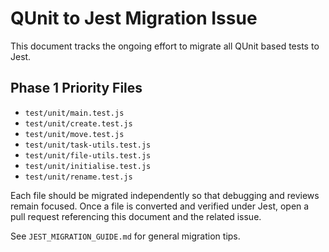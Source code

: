# QUnit to Jest Migration Issue

This document tracks the ongoing effort to migrate all QUnit based tests to Jest.

## Phase 1 Priority Files
- `test/unit/main.test.js`
- `test/unit/create.test.js`
- `test/unit/move.test.js`
- `test/unit/task-utils.test.js`
- `test/unit/file-utils.test.js`
- `test/unit/initialise.test.js`
- `test/unit/rename.test.js`

Each file should be migrated independently so that debugging and reviews remain focused. Once a file is converted and verified under Jest, open a pull request referencing this document and the related issue.

See `JEST_MIGRATION_GUIDE.md` for general migration tips.
